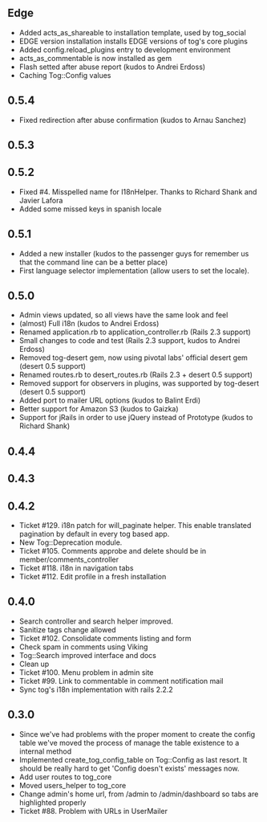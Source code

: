 Edge
----

* Added acts_as_shareable to installation template, used by tog_social
* EDGE version installation installs EDGE versions of tog's core plugins
* Added config.reload_plugins entry to development environment
* acts_as_commentable is now installed as gem
* Flash setted after abuse report (kudos to Andrei Erdoss)
* Caching Tog::Config values

0.5.4
----

* Fixed redirection after abuse confirmation (kudos to Arnau Sanchez)

0.5.3
----

0.5.2
----

* Fixed #4. Misspelled name for I18nHelper. Thanks to Richard Shank and Javier Lafora 
* Added some missed keys in spanish locale

0.5.1
----

* Added a new installer (kudos to the passenger guys for remember us that the command line can be a better place)
* First language selector implementation (allow users to set the locale).

0.5.0
----

* Admin views updated, so all views have the same look and feel
* (almost) Full i18n (kudos to Andrei Erdoss)
* Renamed application.rb to application_controller.rb (Rails 2.3 support)
* Small changes to code and test (Rails 2.3 support, kudos to Andrei Erdoss)
* Removed tog-desert gem, now using pivotal labs' official desert gem (desert 0.5 support)
* Renamed routes.rb to desert_routes.rb (Rails 2.3 + desert 0.5 support)
* Removed support for observers in plugins, was supported by tog-desert (desert 0.5 support)
* Added port to mailer URL options (kudos to Balint Erdi)
* Better support for Amazon S3 (kudos to Gaizka)
* Support for jRails in order to use jQuery instead of Prototype (kudos to Richard Shank)


0.4.4
----

0.4.3
----

0.4.2
----
* Ticket #129.  i18n patch for will_paginate helper. This enable translated pagination by default in every tog based app.
* New Tog::Deprecation module.
* Ticket #105. Comments approbe and delete should be in member/comments_controller
* Ticket #118. i18n in navigation tabs
* Ticket #112. Edit profile in a fresh installation

0.4.0
----
* Search controller and search helper improved.
* Sanitize tags change allowed
* Ticket #102. Consolidate comments listing and form
* Check spam in comments using Viking
* Tog::Search improved interface and docs
* Clean up
* Ticket #100. Menu problem in admin site
* Ticket #99. Link to commentable in comment notification mail
* Sync tog's i18n implementation with rails 2.2.2

0.3.0
----
* Since we've had problems with the proper moment to create the config table we've moved the process of manage the table existence to a internal method
* Implemented create_tog_config_table on Tog::Config as last resort. It should be really hard to get 'Config doesn't exists' messages now.
* Add user routes to tog_core
* Moved users_helper to tog_core
* Change admin's home url, from /admin to /admin/dashboard so tabs are highlighted properly
* Ticket #88. Problem with URLs in UserMailer
